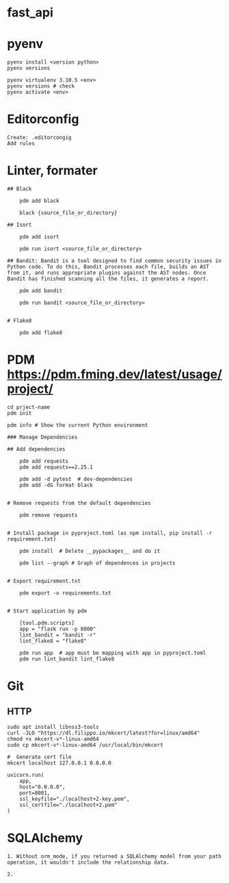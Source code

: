 # fast_api

# pyenv

    pyenv install <version python>
    pyenv versions

    pyenv virtualenv 3.10.5 <env>
    pyenv versions # check
    pyenv activate <env>

# Editorconfig

    Create: .editorcongig
    Add rules


# Linter, formater

    ## Black

        pdm add black

        black {source_file_or_directory}
    
    ## Isort

        pdm add isort

        pdm run isort <source_file_or_directory>

    ## Bandit: Bandit is a tool designed to find common security issues in Python code. To do this, Bandit processes each file, builds an AST from it, and runs appropriate plugins against the AST nodes. Once Bandit has finished scanning all the files, it generates a report.

        pdm add bandit

        pdm run bandit <source_file_or_directory>


    # Flake8

        pdm add flake8


# PDM https://pdm.fming.dev/latest/usage/project/

    cd prject-name
    pdm init

    pdm info # Show the current Python environment

    ### Manage Dependencies

    ## Add dependencies

        pdm add requests
        pdm add requests==2.25.1

        pdm add -d pytest  # dev-dependencies
        pdm add -dG format black


    # Remove requests from the default dependencies
    
        pdm remove requests
    

    # Install package in pyproject.toml (as npm install, pip install -r requirement.txt)

        pdm install  # Delete __pypackages__ and do it
    
        pdm list --graph # Graph of dependences in projects


    # Export requirement.txt

        pdm export -o requirements.txt

    
    # Start application by pdm

        [tool.pdm.scripts]
        app = "flask run -p 8000"
        lint_bandit = "bandit -r"
        lint_flake8 = "flake8"

        pdm run app  # app must be mapping with app in pyproject.toml
        pdm run lint_bandit lint_flake8


#  Git

## HTTP

    sudo apt install libnss3-tools
    curl -JLO "https://dl.filippo.io/mkcert/latest?for=linux/amd64"
    chmod +x mkcert-v*-linux-amd64
    sudo cp mkcert-v*-linux-amd64 /usr/local/bin/mkcert

    #  Generate cert file
    mkcert localhost 127.0.0.1 0.0.0.0

    uvicorn.run(
        app,
        host="0.0.0.0",
        port=8001,
        ssl_keyfile="./localhost+2-key.pem",
        ssl_certfile="./localhost+2.pem"
    )

# SQLAlchemy

    1. Without orm_mode, if you returned a SQLAlchemy model from your path operation, it wouldn't include the relationship data.

    2. 